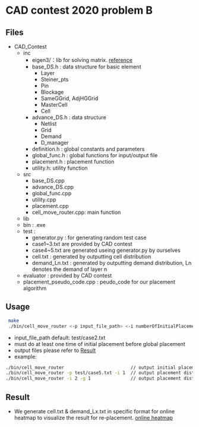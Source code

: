 # CAD contest 2020 problem B

## Files
- CAD_Contest
    - inc
        - eigen3/：lib for solving matrix.   [reference](http://eigen.tuxfamily.org/index.php?title=Main_Page)
        - base_DS.h : data structure for basic element
            - Layer
            - Steiner_pts
            - Pin
            - Blockage
            - SameGGrid, AdjHGGrid
            - MasterCell
            - Cell
        - advance_DS.h : data structure 
            - Netlist
            - Grid
            - Demand
            - D_manager
        - definition.h : global constants and parameters
        - global_func.h : global functions for input/output file
        - placement.h : placement function
        - utility.h: utility function
    - src
        - base_DS.cpp
        - advance_DS.cpp
        - global_func.cpp
        - utility.cpp
        - placement.cpp
        - cell_move_router.cpp: main function
    - lib
    - bin : .exe
    - test : 
        - generator.py : for generating random test case
        - case1~3.txt are provided by CAD contest
        - case4~5.txt are generated useing generator.py by ourselves
        - cell.txt : generated by outputting cell distribution
        - demand_Ln.txt : generated by outputting demand distribution, Ln denotes the demand of layer n
    - evaluator : provided by CAD contest
    - placement_pseudo_code.cpp : peudo_code for our placement algorithm


## Usage
``` bash 
 make
 ./bin/cell_move_router <-p input_file_path> <-i numberOfInitialPlacement> <-g numberOfGlobalPlacement>
```
* input_file_path default: test/case2.txt
* must do at least one time of initial placement before global placement
* output files please refer to [Result](#Result)
* example:
``` bash
./bin/cell_move_router                         // output initial placement distribution
./bin/cell_move_router -p test/case5.txt -i 1  // output placement distribution after one initial placement
./bin/cell_move_router -i 2 -g 1               // output placement distribution after two initial placement & one global placement
```

## Result 
- We generate cell.txt & demand_Lx.txt in specific format for online heatmap to visualize the result for re-placement. [online heatmap](http://www.heatmapper.ca/image/)
